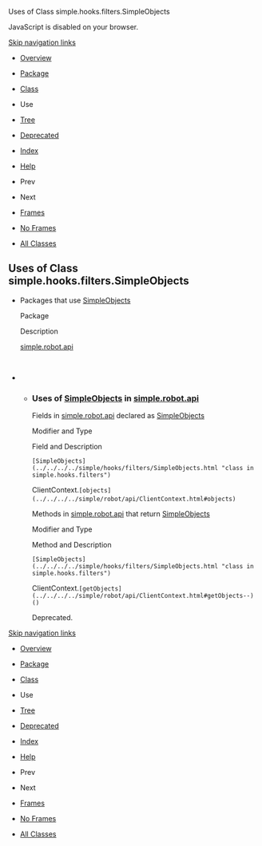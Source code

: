 Uses of Class simple.hooks.filters.SimpleObjects   <!-- try { if (location.href.indexOf('is-external=true') == -1) { parent.document.title="Uses of Class simple.hooks.filters.SimpleObjects"; } } catch(err) { } //-->

JavaScript is disabled on your browser.

[Skip navigation links](#skip.navbar.top "Skip navigation links")

*   [Overview](../../../../overview-summary.html)
*   [Package](../package-summary.html)
*   [Class](../../../../simple/hooks/filters/SimpleObjects.html "class in simple.hooks.filters")
*   Use
*   [Tree](../package-tree.html)
*   [Deprecated](../../../../deprecated-list.html)
*   [Index](../../../../index-files/index-1.html)
*   [Help](../../../../help-doc.html)

*   Prev
*   Next

*   [Frames](../../../../index.html?simple/hooks/filters/class-use/SimpleObjects.html)
*   [No Frames](SimpleObjects.html)

*   [All Classes](../../../../allclasses-noframe.html)

<!-- allClassesLink = document.getElementById("allclasses\_navbar\_top"); if(window==top) { allClassesLink.style.display = "block"; } else { allClassesLink.style.display = "none"; } //-->

Uses of Class  
simple.hooks.filters.SimpleObjects
--------------------------------------------------

*   Packages that use [SimpleObjects](../../../../simple/hooks/filters/SimpleObjects.html "class in simple.hooks.filters") 
    
    Package
    
    Description
    
    [simple.robot.api](#simple.robot.api)
    
     
    
*   *   ### Uses of [SimpleObjects](../../../../simple/hooks/filters/SimpleObjects.html "class in simple.hooks.filters") in [simple.robot.api](../../../../simple/robot/api/package-summary.html)
        
        Fields in [simple.robot.api](../../../../simple/robot/api/package-summary.html) declared as [SimpleObjects](../../../../simple/hooks/filters/SimpleObjects.html "class in simple.hooks.filters") 
        
        Modifier and Type
        
        Field and Description
        
        `[SimpleObjects](../../../../simple/hooks/filters/SimpleObjects.html "class in simple.hooks.filters")`
        
        ClientContext.`[objects](../../../../simple/robot/api/ClientContext.html#objects)` 
        
        Methods in [simple.robot.api](../../../../simple/robot/api/package-summary.html) that return [SimpleObjects](../../../../simple/hooks/filters/SimpleObjects.html "class in simple.hooks.filters") 
        
        Modifier and Type
        
        Method and Description
        
        `[SimpleObjects](../../../../simple/hooks/filters/SimpleObjects.html "class in simple.hooks.filters")`
        
        ClientContext.`[getObjects](../../../../simple/robot/api/ClientContext.html#getObjects--)()`
        
        Deprecated. 
        

[Skip navigation links](#skip.navbar.bottom "Skip navigation links")

*   [Overview](../../../../overview-summary.html)
*   [Package](../package-summary.html)
*   [Class](../../../../simple/hooks/filters/SimpleObjects.html "class in simple.hooks.filters")
*   Use
*   [Tree](../package-tree.html)
*   [Deprecated](../../../../deprecated-list.html)
*   [Index](../../../../index-files/index-1.html)
*   [Help](../../../../help-doc.html)

*   Prev
*   Next

*   [Frames](../../../../index.html?simple/hooks/filters/class-use/SimpleObjects.html)
*   [No Frames](SimpleObjects.html)

*   [All Classes](../../../../allclasses-noframe.html)

<!-- allClassesLink = document.getElementById("allclasses\_navbar\_bottom"); if(window==top) { allClassesLink.style.display = "block"; } else { allClassesLink.style.display = "none"; } //-->